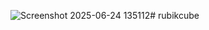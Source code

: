 ![Screenshot 2025-06-24 135112](https://github.com/user-attachments/assets/acf1fbb2-4a3b-4365-bd74-c32cab2f6a51)# rubikcube
